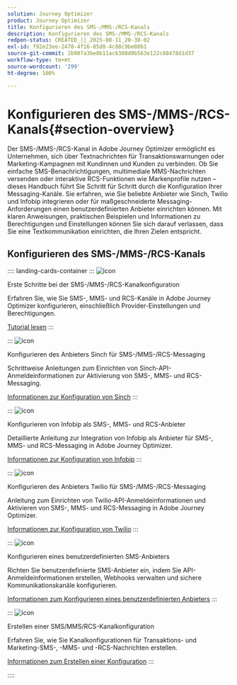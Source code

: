 ```yaml
---
solution: Journey Optimizer
product: Journey Optimizer
title: Konfigurieren des SMS-/MMS-/RCS-Kanals
description: Konfigurieren des SMS-/MMS-/RCS-Kanals
redpen-status: CREATED_||_2025-08-11_20-38-02
exl-id: f92e23ee-2478-4f16-85d0-4c88c9be08b1
source-git-commit: 2b907a3be8b11ac6308d0b563e122c88478d1d37
workflow-type: tm+mt
source-wordcount: '299'
ht-degree: 100%

---
```


# Konfigurieren des SMS-/MMS-/RCS-Kanals{#section-overview}

Der SMS-/MMS-/RCS-Kanal in Adobe Journey Optimizer ermöglicht es Unternehmen, sich über Textnachrichten für Transaktionswarnungen oder Marketing-Kampagnen mit Kundinnen und Kunden zu verbinden. Ob Sie einfache SMS-Benachrichtigungen, multimediale MMS-Nachrichten versenden oder interaktive RCS-Funktionen wie Markenprofile nutzen – dieses Handbuch führt Sie Schritt für Schritt durch die Konfiguration Ihrer Messaging-Kanäle. Sie erfahren, wie Sie beliebte Anbieter wie Sinch, Twilio und Infobip integrieren oder für maßgeschneiderte Messaging-Anforderungen einen benutzerdefinierten Anbieter einrichten können. Mit klaren Anweisungen, praktischen Beispielen und Informationen zu Berechtigungen und Einstellungen können Sie sich darauf verlassen, dass Sie eine Textkommunikation einrichten, die Ihren Zielen entspricht.

## Konfigurieren des SMS-/MMS-/RCS-Kanals

:::: landing-cards-container
:::
![icon](https://cdn.experienceleague.adobe.com/icons/circle-play.svg)

Erste Schritte bei der SMS-/MMS-/RCS-Kanalkonfiguration

Erfahren Sie, wie Sie SMS-, MMS- und RCS-Kanäle in Adobe Journey Optimizer konfigurieren, einschließlich Provider-Einstellungen und Berechtigungen.

[Tutorial lesen](../using/sms/sms-configuration.md)
:::

:::
![icon](https://cdn.experienceleague.adobe.com/icons/puzzle-piece.svg)

Konfigurieren des Anbieters Sinch für SMS-/MMS-/RCS-Messaging

Schrittweise Anleitungen zum Einrichten von Sinch-API-Anmeldeinformationen zur Aktivierung von SMS-, MMS- und RCS-Messaging.

[Informationen zur Konfiguration von Sinch](../using/sms/sms-configuration-sinch.md)
:::

:::
![icon](https://cdn.experienceleague.adobe.com/icons/puzzle-piece.svg)

Konfigurieren von Infobip als SMS-, MMS- und RCS-Anbieter

Detaillierte Anleitung zur Integration von Infobip als Anbieter für SMS-, MMS- und RCS-Messaging in Adobe Journey Optimizer.

[Informationen zur Konfiguration von Infobip](../using/sms/sms-configuration-infobip.md)
:::

:::
![icon](https://cdn.experienceleague.adobe.com/icons/puzzle-piece.svg)

Konfigurieren des Anbieters Twilio für SMS-/MMS-/RCS-Messaging

Anleitung zum Einrichten von Twilio-API-Anmeldeinformationen und Aktivieren von SMS-, MMS- und RCS-Messaging in Adobe Journey Optimizer.

[Informationen zur Konfiguration von Twilio](../using/sms/sms-configuration-twilio.md)
:::

:::
![icon](https://cdn.experienceleague.adobe.com/icons/code-branch.svg)

Konfigurieren eines benutzerdefinierten SMS-Anbieters

Richten Sie benutzerdefinierte SMS-Anbieter ein, indem Sie API-Anmeldeinformationen erstellen, Webhooks verwalten und sichere Kommunikationskanäle konfigurieren.

[Informationen zum Konfigurieren eines benutzerdefinierten Anbieters](../using/sms/sms-configuration-custom.md)
:::

:::
![icon](https://cdn.experienceleague.adobe.com/icons/gear.svg)

Erstellen einer SMS/MMS/RCS-Kanalkonfiguration

Erfahren Sie, wie Sie Kanalkonfigurationen für Transaktions- und Marketing-SMS-, -MMS- und -RCS-Nachrichten erstellen.

[Informationen zum Erstellen einer Konfiguration](../using/sms/sms-configuration-surface.md)
:::

::::
